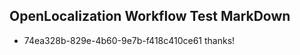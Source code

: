 ## OpenLocalization Workflow Test MarkDown
* 74ea328b-829e-4b60-9e7b-f418c410ce61 thanks!

<!--HONumber=Sep16_HO1-->


